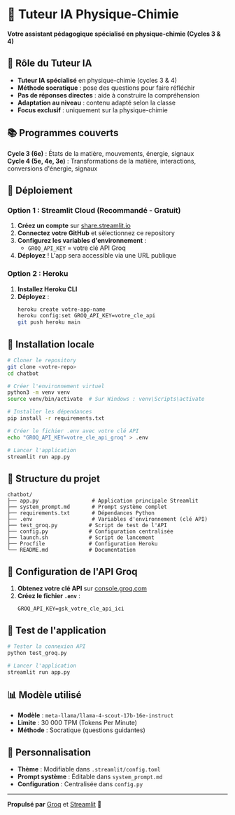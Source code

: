 # 🧪 Tuteur IA Physique-Chimie

**Votre assistant pédagogique spécialisé en physique-chimie (Cycles 3 & 4)**

## 🎯 Rôle du Tuteur IA

- **Tuteur IA spécialisé** en physique-chimie (cycles 3 & 4)
- **Méthode socratique** : pose des questions pour faire réfléchir
- **Pas de réponses directes** : aide à construire la compréhension
- **Adaptation au niveau** : contenu adapté selon la classe
- **Focus exclusif** : uniquement sur la physique-chimie

## 📚 Programmes couverts

**Cycle 3 (6e)** : États de la matière, mouvements, énergie, signaux  
**Cycle 4 (5e, 4e, 3e)** : Transformations de la matière, interactions, conversions d'énergie, signaux

## 🚀 Déploiement

### Option 1 : Streamlit Cloud (Recommandé - Gratuit)

1. **Créez un compte** sur [share.streamlit.io](https://share.streamlit.io)
2. **Connectez votre GitHub** et sélectionnez ce repository
3. **Configurez les variables d'environnement** :
   - `GROQ_API_KEY` = votre clé API Groq
4. **Déployez** ! L'app sera accessible via une URL publique

### Option 2 : Heroku

1. **Installez Heroku CLI**
2. **Déployez** :
   ```bash
   heroku create votre-app-name
   heroku config:set GROQ_API_KEY=votre_cle_api
   git push heroku main
   ```

## 🔧 Installation locale

```bash
# Cloner le repository
git clone <votre-repo>
cd chatbot

# Créer l'environnement virtuel
python3 -m venv venv
source venv/bin/activate  # Sur Windows : venv\Scripts\activate

# Installer les dépendances
pip install -r requirements.txt

# Créer le fichier .env avec votre clé API
echo "GROQ_API_KEY=votre_cle_api_groq" > .env

# Lancer l'application
streamlit run app.py
```

## 📁 Structure du projet

```
chatbot/
├── app.py                 # Application principale Streamlit
├── system_prompt.md       # Prompt système complet
├── requirements.txt       # Dépendances Python
├── .env                   # Variables d'environnement (clé API)
├── test_groq.py          # Script de test de l'API
├── config.py             # Configuration centralisée
├── launch.sh             # Script de lancement
├── Procfile              # Configuration Heroku
└── README.md             # Documentation
```

## 🔑 Configuration de l'API Groq

1. **Obtenez votre clé API** sur [console.groq.com](https://console.groq.com)
2. **Créez le fichier `.env`** :
   ```
   GROQ_API_KEY=gsk_votre_cle_api_ici
   ```

## 🧪 Test de l'application

```bash
# Tester la connexion API
python test_groq.py

# Lancer l'application
streamlit run app.py
```

## 📊 Modèle utilisé

- **Modèle** : `meta-llama/llama-4-scout-17b-16e-instruct`
- **Limite** : 30 000 TPM (Tokens Per Minute)
- **Méthode** : Socratique (questions guidantes)

## 🎨 Personnalisation

- **Thème** : Modifiable dans `.streamlit/config.toml`
- **Prompt système** : Éditable dans `system_prompt.md`
- **Configuration** : Centralisée dans `config.py`

---

**Propulsé par** [Groq](https://groq.com) et [Streamlit](https://streamlit.io) 🚀 